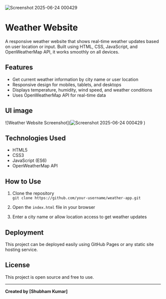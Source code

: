 ![Screenshot 2025-06-24 000429](https://github.com/user-attachments/assets/1368615d-31d3-4214-8025-dece2f10dc41)
# Weather Website

A responsive weather website that shows real-time weather updates based on user location or input. Built using HTML, CSS, JavaScript, and OpenWeatherMap API, it works smoothly on all devices.

## Features

- Get current weather information by city name or user location
- Responsive design for mobiles, tablets, and desktops
- Displays temperature, humidity, wind speed, and weather conditions
- Uses OpenWeatherMap API for real-time data

## UI image
![Weather Website Screenshot](![Screenshot 2025-06-24 000429](https://github.com/user-attachments/assets/248337dc-7ce3-43a6-bf3b-c8566fa813d1)
)

## Technologies Used

- HTML5
- CSS3
- JavaScript (ES6)
- OpenWeatherMap API

## How to Use

1. Clone the repository  
   `git clone https://github.com/your-username/weather-app.git`

2. Open the `index.html` file in your browser

3. Enter a city name or allow location access to get weather updates

## Deployment

This project can be deployed easily using GitHub Pages or any static site hosting service.

## License

This project is open source and free to use.

---

**Created by [Shubham Kumar]**
